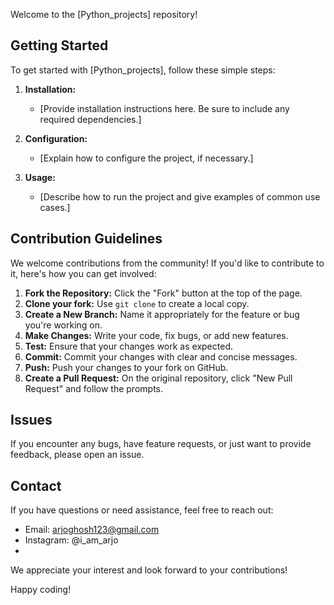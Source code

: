 

Welcome to the [Python_projects] repository!

## Getting Started

To get started with [Python_projects], follow these simple steps:

1. **Installation:**
   - [Provide installation instructions here. Be sure to include any required dependencies.]

2. **Configuration:**
   - [Explain how to configure the project, if necessary.]

3. **Usage:**
   - [Describe how to run the project and give examples of common use cases.]

## Contribution Guidelines

We welcome contributions from the community! If you'd like to contribute to it, here's how you can get involved:

1. **Fork the Repository:** Click the "Fork" button at the top of the page.
2. **Clone your fork:** Use `git clone` to create a local copy.
3. **Create a New Branch:** Name it appropriately for the feature or bug you're working on.
4. **Make Changes:** Write your code, fix bugs, or add new features.
5. **Test:** Ensure that your changes work as expected.
6. **Commit:** Commit your changes with clear and concise messages.
7. **Push:** Push your changes to your fork on GitHub.
8. **Create a Pull Request:** On the original repository, click "New Pull Request" and follow the prompts.



## Issues

If you encounter any bugs, have feature requests, or just want to provide feedback, please open an issue. 


## Contact

If you have questions or need assistance, feel free to reach out:
- Email: arjoghosh123@gmail.com
- Instagram: @i_am_arjo
- 

We appreciate your interest and look forward to your contributions!

Happy coding!
